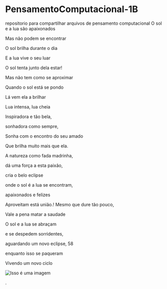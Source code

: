 # PensamentoComputacional-1B
repositorio para compartilhar arquivos de pensamento computacional 
O sol e a lua são apaixonados

Mas não podem se encontrar

O sol brilha durante o dia

E a lua vive o seu luar

O sol tenta junto dela estar!

Mas não tem como se aproximar

Quando o sol está se pondo

Lá vem ela a brilhar

Lua intensa, lua cheia

Inspiradora e tão bela,

sonhadora como sempre,

Sonha com o encontro do seu amado

Que brilha muito mais que ela.

A natureza como fada madrinha,

dá uma força a esta paixâo,

cria o belo eclipse 

onde o sol é a lua se encontram,

apaixonados e felizes 

Aproveitam está união.!
Mesmo que dure tão pouco,

Vale a pena matar a saudade

O sol e a lua se abraçam 

e se despedem sorridentes,

aguardando um novo eclipse,
58

enquanto isso se paqueram

Vivendo um novo ciclo 


![Isso é uma imagem](https://geeta.com.br/wp-content/uploads/2020/07/sol_lua.jpg)





.
